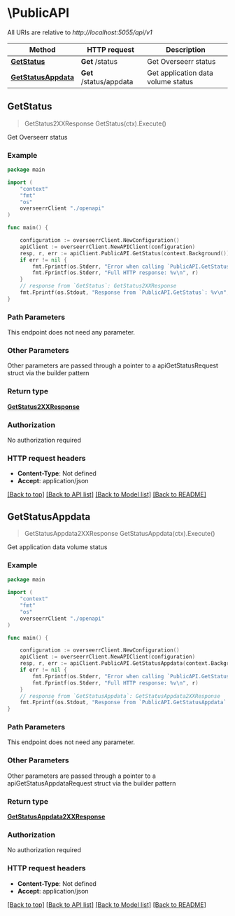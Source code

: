 # \PublicAPI

All URIs are relative to *http://localhost:5055/api/v1*

Method | HTTP request | Description
------------- | ------------- | -------------
[**GetStatus**](PublicAPI.md#GetStatus) | **Get** /status | Get Overseerr status
[**GetStatusAppdata**](PublicAPI.md#GetStatusAppdata) | **Get** /status/appdata | Get application data volume status



## GetStatus

> GetStatus2XXResponse GetStatus(ctx).Execute()

Get Overseerr status



### Example

```go
package main

import (
    "context"
    "fmt"
    "os"
    overseerrClient "./openapi"
)

func main() {

    configuration := overseerrClient.NewConfiguration()
    apiClient := overseerrClient.NewAPIClient(configuration)
    resp, r, err := apiClient.PublicAPI.GetStatus(context.Background()).Execute()
    if err != nil {
        fmt.Fprintf(os.Stderr, "Error when calling `PublicAPI.GetStatus``: %v\n", err)
        fmt.Fprintf(os.Stderr, "Full HTTP response: %v\n", r)
    }
    // response from `GetStatus`: GetStatus2XXResponse
    fmt.Fprintf(os.Stdout, "Response from `PublicAPI.GetStatus`: %v\n", resp)
}
```

### Path Parameters

This endpoint does not need any parameter.

### Other Parameters

Other parameters are passed through a pointer to a apiGetStatusRequest struct via the builder pattern


### Return type

[**GetStatus2XXResponse**](GetStatus2XXResponse.md)

### Authorization

No authorization required

### HTTP request headers

- **Content-Type**: Not defined
- **Accept**: application/json

[[Back to top]](#) [[Back to API list]](../README.md#documentation-for-api-endpoints)
[[Back to Model list]](../README.md#documentation-for-models)
[[Back to README]](../README.md)


## GetStatusAppdata

> GetStatusAppdata2XXResponse GetStatusAppdata(ctx).Execute()

Get application data volume status



### Example

```go
package main

import (
    "context"
    "fmt"
    "os"
    overseerrClient "./openapi"
)

func main() {

    configuration := overseerrClient.NewConfiguration()
    apiClient := overseerrClient.NewAPIClient(configuration)
    resp, r, err := apiClient.PublicAPI.GetStatusAppdata(context.Background()).Execute()
    if err != nil {
        fmt.Fprintf(os.Stderr, "Error when calling `PublicAPI.GetStatusAppdata``: %v\n", err)
        fmt.Fprintf(os.Stderr, "Full HTTP response: %v\n", r)
    }
    // response from `GetStatusAppdata`: GetStatusAppdata2XXResponse
    fmt.Fprintf(os.Stdout, "Response from `PublicAPI.GetStatusAppdata`: %v\n", resp)
}
```

### Path Parameters

This endpoint does not need any parameter.

### Other Parameters

Other parameters are passed through a pointer to a apiGetStatusAppdataRequest struct via the builder pattern


### Return type

[**GetStatusAppdata2XXResponse**](GetStatusAppdata2XXResponse.md)

### Authorization

No authorization required

### HTTP request headers

- **Content-Type**: Not defined
- **Accept**: application/json

[[Back to top]](#) [[Back to API list]](../README.md#documentation-for-api-endpoints)
[[Back to Model list]](../README.md#documentation-for-models)
[[Back to README]](../README.md)

